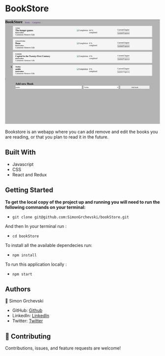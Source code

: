 # BookStore
 
![screenshot](./SC.png)

Bookstore is an webapp where you can add remove and edit the books you are reading, or 
that you plan to read it in the future.

## Built With

- Javascript
- CSS
- React and Redux

## Getting Started

**To get the local copy of the project up and running you will need to run the following commands on your terminal:**

- `git clone git@github.com:SimonGrchevski/bookStore.git`

And then In your terminal run : 

- `cd bookStore`

To install all the available dependecies run:
- ``npm install``

To run this application locally :

- `npm start`


## Authors

👤 Simon Grchevski

- GitHub: [Github](https://github.com/SimonGrchevski)
- LinkedIn: [LinkedIn](https://www.linkedin.com/in/simon-grchevski-682935209/)
- Twitter: [Twitter](https://twitter.com/grchevski)

## 🤝 Contributing

Contributions, issues, and feature requests are welcome!

